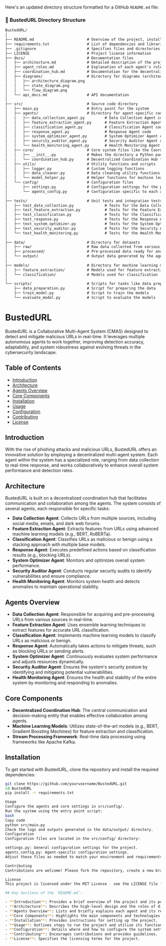 Here's an updated directory structure formatted for a GitHub `README.md` file:

### 📂 BustedURL Directory Structure

```markdown
BustedURL/
│
├── README.md                        # Overview of the project, installation instructions, usage, etc.
├── requirements.txt                 # List of dependencies and libraries required
├── .gitignore                       # Specifies files and directories to be ignored by Git
├── LICENSE                          # Project license information
├── docs/                            # Documentation files
│   ├── architecture.md              # Detailed description of the project architecture
│   ├── agent_roles.md               # Explanation of each agent's role and functionality
│   ├── coordination_hub.md          # Documentation for the decentralized coordination hub
│   ├── diagrams/                    # Directory for diagrams (architecture, state, flow, etc.)
│   │   ├── architecture_diagram.png
│   │   ├── state_diagram.png
│   │   └── flow_diagram.png
│   └── api_docs.md                  # API documentation
│
├── src/                             # Source code directory
│   ├── main.py                      # Entry point for the system
│   ├── agents/                      # Directory for agent-specific code
│   │   ├── data_collection_agent.py         # Data Collection Agent code
│   │   ├── feature_extraction_agent.py      # Feature Extraction Agent code
│   │   ├── classification_agent.py          # Classification Agent code
│   │   ├── response_agent.py                # Response Agent code
│   │   ├── system_optimizer_agent.py        # System Optimizer Agent code
│   │   ├── security_auditor_agent.py        # Security Auditor Agent code
│   │   └── health_monitoring_agent.py       # Health Monitoring Agent code
│   ├── core/                        # Core system files like the Coordination Hub
│   │   ├── __init__.py              # Makes the directory a Python package
│   │   └── coordination_hub.py      # Decentralized Coordination Hub file
│   ├── utils/                       # Utility functions and scripts
│   │   ├── logger.py                # Custom logging functions
│   │   ├── data_cleaner.py          # Data cleaning utility functions
│   │   └── model_helper.py          # Helper functions for machine learning models
│   └── config/                      # Configuration files
│       ├── settings.py              # Configuration settings for the project
│       └── agents_config.py         # Configuration specific to each agent
│
├── tests/                           # Unit tests and integration tests
│   ├── test_data_collection.py              # Tests for the Data Collection Agent
│   ├── test_feature_extraction.py           # Tests for the Feature Extraction Agent
│   ├── test_classification.py               # Tests for the Classification Agent
│   ├── test_response.py                     # Tests for the Response Agent
│   ├── test_system_optimizer.py             # Tests for the System Optimizer Agent
│   ├── test_security_auditor.py             # Tests for the Security Auditor Agent
│   └── test_health_monitoring.py            # Tests for the Health Monitoring Agent
│
├── data/                            # Directory for datasets
│   ├── raw/                         # Raw data collected from various sources
│   ├── processed/                   # Pre-processed data ready for analysis
│   └── output/                      # Output data generated by the agents
│
├── models/                          # Directory for machine learning models
│   ├── feature_extraction/          # Models used for feature extraction (e.g., BERT, RoBERTa)
│   └── classification/              # Models used for classification
│
└── scripts/                         # Scripts for tasks like data preparation, training, etc.
    ├── data_preparation.py          # Script for preparing the data
    ├── train_model.py               # Script to train the models
    └── evaluate_model.py            # Script to evaluate the models
```

# BustedURL

BustedURL is a Collaborative Multi-Agent System (CMAS) designed to detect and mitigate malicious URLs in real-time. It leverages multiple autonomous agents to work together, improving detection accuracy, adaptability, and system robustness against evolving threats in the cybersecurity landscape.

## Table of Contents

- [Introduction](#introduction)
- [Architecture](#architecture)
- [Agents Overview](#agents-overview)
- [Core Components](#core-components)
- [Installation](#installation)
- [Usage](#usage)
- [Configuration](#configuration)
- [Contributing](#contributing)
- [License](#license)

## Introduction

With the rise of phishing attacks and malicious URLs, BustedURL offers an innovative solution by employing a decentralized multi-agent system. Each agent within the system has a specialized role, ranging from data collection to real-time response, and works collaboratively to enhance overall system performance and detection rates.

## Architecture

BustedURL is built on a decentralized coordination hub that facilitates communication and collaboration among the agents. The system consists of several agents, each responsible for specific tasks:

- **Data Collection Agent**: Collects URLs from multiple sources, including social media, emails, and dark web forums.
- **Feature Extraction Agent**: Extracts features from URLs using advanced machine learning models (e.g., BERT, RoBERTa).
- **Classification Agent**: Classifies URLs as malicious or benign using a stacking approach with multiple base models.
- **Response Agent**: Executes predefined actions based on classification results (e.g., blocking URLs).
- **System Optimizer Agent**: Monitors and optimizes overall system performance.
- **Security Auditor Agent**: Conducts regular security audits to identify vulnerabilities and ensure compliance.
- **Health Monitoring Agent**: Monitors system health and detects anomalies to maintain operational stability.

## Agents Overview

- **Data Collection Agent**: Responsible for acquiring and pre-processing URLs from various sources in real-time.
- **Feature Extraction Agent**: Uses ensemble learning techniques to extract features for accurate URL classification.
- **Classification Agent**: Implements machine learning models to classify URLs as malicious or benign.
- **Response Agent**: Automatically takes actions to mitigate threats, such as blocking URLs or sending alerts.
- **System Optimizer Agent**: Continuously evaluates system performance and adjusts resources dynamically.
- **Security Auditor Agent**: Ensures the system's security posture by identifying and mitigating potential vulnerabilities.
- **Health Monitoring Agent**: Ensures the health and stability of the entire system by monitoring and responding to anomalies.

## Core Components

- **Decentralized Coordination Hub**: The central communication and decision-making entity that enables effective collaboration among agents.
- **Machine Learning Models**: Utilizes state-of-the-art models (e.g., BERT, Gradient Boosting Machines) for feature extraction and classification.
- **Stream Processing Framework**: Real-time data processing using frameworks like Apache Kafka.

## Installation

To get started with BustedURL, clone the repository and install the required dependencies:

```bash
git clone https://github.com/yourusername/BustedURL.git
cd BustedURL
pip install -r requirements.txt

Usage
Configure the agents and core settings in src/config/.
Run the system using the entry point script:
bash
Copy code
python src/main.py
Check the logs and outputs generated in the data/output/ directory.
Configuration
Configuration files are located in the src/config/ directory:

settings.py: General configuration settings for the project.
agents_config.py: Agent-specific configuration settings.
Adjust these files as needed to match your environment and requirements.

Contributing
Contributions are welcome! Please fork the repository, create a new branch, and submit a pull request.

License
This project is licensed under the MIT License - see the LICENSE file for details.

## Key Sections of the `README.md`:

- **Introduction**: Provides a brief overview of the project and its purpose.
- **Architecture**: Describes the high-level design and the roles of different agents.
- **Agents Overview**: Lists and briefly explains each agent and its responsibilities.
- **Core Components**: Highlights the main components and technologies used in the project.
- **Installation**: Provides instructions for setting up the project.
- **Usage**: Outlines steps to run the project and utilize its functionality.
- **Configuration**: Details where and how to configure the system settings.
- **Contributing**: Encourages contributions and provides guidelines.
- **License**: Specifies the licensing terms for the project.

